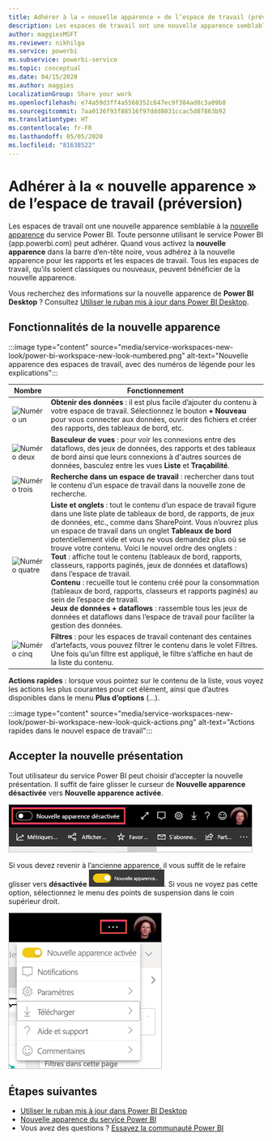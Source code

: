 ```yaml
---
title: Adhérer à la « nouvelle apparence » de l’espace de travail (préversion)
description: Les espaces de travail ont une nouvelle apparence semblable à la nouvelle apparence du service Power BI.
author: maggiesMSFT
ms.reviewer: nikhilga
ms.service: powerbi
ms.subservice: powerbi-service
ms.topic: conceptual
ms.date: 04/15/2020
ms.author: maggies
LocalizationGroup: Share your work
ms.openlocfilehash: e74a59d3ff4a5568352c647ec9f384ad8c3a09b8
ms.sourcegitcommit: 7aa0136f93f88516f97ddd8031ccac5d07863b92
ms.translationtype: HT
ms.contentlocale: fr-FR
ms.lasthandoff: 05/05/2020
ms.locfileid: "81638522"
---
```

# <a name="opt-in-to-the-workspace-new-look-preview"></a>Adhérer à la « nouvelle apparence » de l’espace de travail (préversion)

Les espaces de travail ont une nouvelle apparence semblable à la [nouvelle apparence](../service-new-look.md) du service Power BI. Toute personne utilisant le service Power BI (app.powerbi.com) peut adhérer. Quand vous activez la **nouvelle apparence** dans la barre d’en-tête noire, vous adhérez à la nouvelle apparence pour les rapports et les espaces de travail. Tous les espaces de travail, qu’ils soient classiques ou nouveaux, peuvent bénéficier de la nouvelle apparence.

Vous recherchez des informations sur la nouvelle apparence de **Power BI Desktop** ? Consultez [Utiliser le ruban mis à jour dans Power BI Desktop](../desktop-ribbon.md).

## <a name="features-of-the-new-look"></a>Fonctionnalités de la nouvelle apparence

:::image type="content" source="media/service-workspaces-new-look/power-bi-workspace-new-look-numbered.png" alt-text="Nouvelle apparence des espaces de travail, avec des numéros de légende pour les explications":::

|Nombre  |Fonctionnement |
|---------|---------|
|  ![Numéro un](media/service-workspaces-new-look/circle-one.png)  | **Obtenir des données** : il est plus facile d’ajouter du contenu à votre espace de travail. Sélectionnez le bouton **+ Nouveau** pour vous connecter aux données, ouvrir des fichiers et créer des rapports, des tableaux de bord, etc.  |
| ![Numéro deux](media/service-workspaces-new-look/circle-two.png)  | **Basculeur de vues** : pour voir les connexions entre des dataflows, des jeux de données, des rapports et des tableaux de bord ainsi que leurs connexions à d'autres sources de données, basculez entre les vues **Liste** et **Traçabilité**. |
| ![Numéro trois](media/service-workspaces-new-look/circle-three.png) | **Recherche dans un espace de travail** : rechercher dans tout le contenu d’un espace de travail dans la nouvelle zone de recherche.  |
| ![Numéro quatre](media/service-workspaces-new-look/circle-four.png)  | **Liste et onglets** : tout le contenu d’un espace de travail figure dans une liste plate de tableaux de bord, de rapports, de jeux de données, etc., comme dans SharePoint. Vous n’ouvrez plus un espace de travail dans un onglet **Tableaux de bord** potentiellement vide et vous ne vous demandez plus où se trouve votre contenu. Voici le nouvel ordre des onglets : <br>**Tout** : affiche tout le contenu (tableaux de bord, rapports, classeurs, rapports paginés, jeux de données et dataflows) dans l’espace de travail. <br>**Contenu** : recueille tout le contenu créé pour la consommation (tableaux de bord, rapports, classeurs et rapports paginés) au sein de l’espace de travail. <br>**Jeux de données + dataflows** : rassemble tous les jeux de données et dataflows dans l’espace de travail pour faciliter la gestion des données. |
| ![Numéro cinq](media/service-workspaces-new-look/circle-five.png) | **Filtres** : pour les espaces de travail contenant des centaines d’artefacts, vous pouvez filtrer le contenu dans le volet Filtres. Une fois qu’un filtre est appliqué, le filtre s’affiche en haut de la liste du contenu. |

**Actions rapides** : lorsque vous pointez sur le contenu de la liste, vous voyez les actions les plus courantes pour cet élément, ainsi que d’autres disponibles dans le menu **Plus d’options** (...).

:::image type="content" source="media/service-workspaces-new-look/power-bi-workspace-new-look-quick-actions.png" alt-text="Actions rapides dans le nouvel espace de travail":::

## <a name="opt-in-to-the-new-look"></a>Accepter la nouvelle présentation

Tout utilisateur du service Power BI peut choisir d’accepter la nouvelle présentation. Il suffit de faire glisser le curseur de **Nouvelle apparence désactivée** vers **Nouvelle apparence activée**.

![Acceptation de la nouvelle présentation](media/service-workspaces-new-look/power-bi-new-look-off.png)

Si vous devez revenir à l’ancienne apparence, il vous suffit de le refaire glisser vers **désactivée** ![Nouvelle apparence activée](media/service-workspaces-new-look/power-bi-new-look-toggle-on.png). Si vous ne voyez pas cette option, sélectionnez le menu des points de suspension dans le coin supérieur droit.

![Refus de la nouvelle apparence](media/service-workspaces-new-look/power-bi-new-look-on.png)

## <a name="next-steps"></a>Étapes suivantes

- [Utiliser le ruban mis à jour dans Power BI Desktop](../desktop-ribbon.md)
- [Nouvelle apparence du service Power BI](../service-new-look.md)
- Vous avez des questions ? [Essayez la communauté Power BI](https://community.powerbi.com/)

